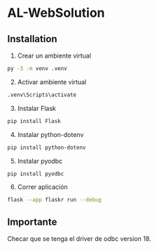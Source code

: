 # AL-WebSolution
## Installation

1. Crear un ambiente virtual

```bash
py -3 -m venv .venv
```

2. Activar ambiente virtual

```bash
.venv\Scripts\activate
```

3. Instalar Flask
```bash
pip install Flask
```

4. Instalar python-dotenv

```bash
pip install python-dotenv
```

5. Instalar pyodbc
```bash
pip install pyodbc
```

6. Correr aplicación

```bash
flask --app flaskr run --debug
```

## Importante

Checar que se tenga el driver de odbc version 18.